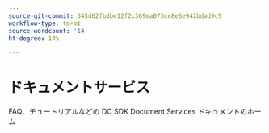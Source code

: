 ```yaml
---
source-git-commit: 345d62fbdbe12f2c369ea073ce8e6e942bdad9c9
workflow-type: tm+mt
source-wordcount: '14'
ht-degree: 14%

---
```

# ドキュメントサービス

FAQ、チュートリアルなどの DC SDK Document Services ドキュメントのホーム

